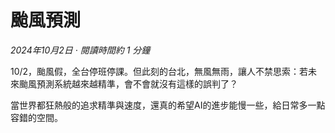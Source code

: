 # 颱風預測

*2024年10月2日 · 閱讀時間約 1 分鐘*

10/2，颱風假，全台停班停課。但此刻的台北，無風無雨，讓人不禁思索：若未來颱風預測系統越來越精準，會不會就沒有這樣的誤判了？

當世界都狂熱般的追求精準與速度，還真的希望AI的進步能慢一些，給日常多一點容錯的空間。